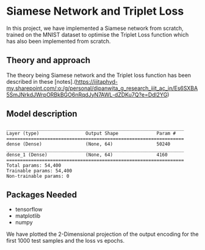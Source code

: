 # Siamese Network and Triplet Loss

In this project, we have implemented a Siamese network from scratch, trained on the MNIST dataset to optimise the Triplet Loss function which has also been implemented from scratch.

## Theory and approach

The theory being Siamese network and the Triplet loss function has been described in these [notes].(https://iiitaphyd-my.sharepoint.com/:o:/g/personal/dipanwita_g_research_iiit_ac_in/Es6SXBA5SmJNrkdJWrpORBkBGO6nRqdJyN7AWL-dZDKu7Q?e=Ddl2YG)

## Model description

```
_________________________________________________________________
Layer (type)                 Output Shape              Param #   
=================================================================
dense (Dense)                (None, 64)                50240     
_________________________________________________________________
dense_1 (Dense)              (None, 64)                4160      
=================================================================
Total params: 54,400
Trainable params: 54,400
Non-trainable params: 0
```

## Packages Needed

- tensorflow
- matplotlib
- numpy

We have plotted the 2-Dimensional projection of the output encoding for the first 1000 test samples and the loss vs epochs.
